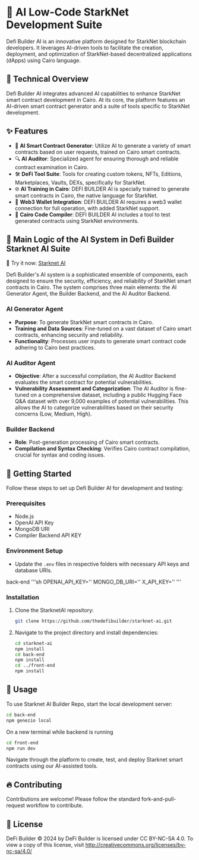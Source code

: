 # 🚀 AI Low-Code StarkNet Development Suite

Defi Builder AI is an innovative platform designed for StarkNet blockchain developers. It leverages AI-driven tools to facilitate the creation, deployment, and optimization of StarkNet-based decentralized applications (dApps) using Cairo language.

## 🤖 Technical Overview

Defi Builder AI integrates advanced AI capabilities to enhance StarkNet smart contract development in Cairo. At its core, the platform features an AI-driven smart contract generator and a suite of tools specific to StarkNet development.

## ✨ Features

- 🤖 **AI Smart Contract Generator**: Utilize AI to generate a variety of smart contracts based on user requests, trained on Cairo smart contracts.
- 🔍 **AI Auditor**: Specialized agent for ensuring thorough and reliable contract examination in Cairo.
- 🛠️ **DeFi Tool Suite**: Tools for creating custom tokens, NFTs, Editions, Marketplaces, Vaults, DEXs, specifically for StarkNet.
- 🌐 **AI Training in Cairo**: DEFI BUILDER AI is specially trained to generate smart contracts in Cairo, the native language for StarkNet.
- 🏦 **Web3 Wallet Integration**: DEFI BUILDER AI requires a web3 wallet connection for full operation, with added StarkNet support.
- 🌉 **Cairo Code Compiler**: DEFI BUILDER AI includes a tool to test generated contracts using StarkNet environments.

## 🧠 Main Logic of the AI System in Defi Builder Starknet AI Suite

🚀 Try it now: [Starknet AI](https://starknet.defibuilder.com)

Defi Builder's AI system is a sophisticated ensemble of components, each designed to ensure the security, efficiency, and reliability of StarkNet smart contracts in Cairo. The system comprises three main elements: the AI Generator Agent, the Builder Backend, and the AI Auditor Backend.

### AI Generator Agent

- **Purpose**: To generate StarkNet smart contracts in Cairo.
- **Training and Data Sources**: Fine-tuned on a vast dataset of Cairo smart contracts, enhancing security and reliability.
- **Functionality**: Processes user inputs to generate smart contract code adhering to Cairo best practices.

### AI Auditor Agent

- **Objective**: After a successful compilation, the AI Auditor Backend evaluates the smart contract for potential vulnerabilities.
- **Vulnerability Assessment and Categorization**: The AI Auditor is fine-tuned on a comprehensive dataset, including a public Hugging Face Q&A dataset with over 9,000 examples of potential vulnerabilities. This allows the AI to categorize vulnerabilities based on their security concerns (Low, Medium, High).

### Builder Backend

- **Role**: Post-generation processing of Cairo smart contracts.
- **Compilation and Syntax Checking**: Verifies Cairo contract compilation, crucial for syntax and coding issues.

## 🚀 Getting Started

Follow these steps to set up Defi Builder AI for development and testing:

### Prerequisites

- Node.js
- OpenAI API Key
- MongoDB URI
- Compiler Backend API KEY

### Environment Setup

- Update the `.env` files in respective folders with necessary API keys and database URIs.

back-end
'''sh
OPENAI_API_KEY=''
MONGO_DB_URI=''
X_API_KEY=''
'''

### Installation

1. Clone the StarknetAI repository:

   ```sh
   git clone https://github.com/thedefibuilder/starknet-ai.git
   ```

2. Navigate to the project directory and install dependencies:

   ```sh
   cd starknet-ai
   npm install
   cd back-end
   npm install
   cd ../front-end
   npm install
   ```

## 📝 Usage

To use Starknet AI Builder Repo, start the local development server:

```sh
cd back-end
npm genezio local
```

On a new terminal while backend is running

```sh
cd front-end
npm run dev
```

Navigate through the platform to create, test, and deploy Starknet smart contracts using our AI-assisted tools.

## 🔥 Contributing

Contributions are welcome! Please follow the standard fork-and-pull-request workflow to contribute.

## 🧾 License

DeFi Builder © 2024 by DeFi Builder is licensed under CC BY-NC-SA 4.0. To view a copy of this license, visit http://creativecommons.org/licenses/by-nc-sa/4.0/
